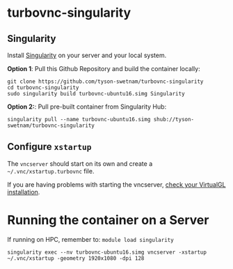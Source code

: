 # turbovnc-singularity

## Singularity

Install [Singularity](https://www.sylabs.io/) on your server and your local system. 

**Option 1**: Pull this Github Repository and build the container locally:

```
git clone https://github.com/tyson-swetnam/turbovnc-singularity
cd turbovnc-singularity
sudo singularity build turbovnc-ubuntu16.simg Singularity
```

**Option 2:**: Pull pre-built container from Singularity Hub:

```
singularity pull --name turbovnc-ubuntu16.simg shub://tyson-swetnam/turbovnc-singularity
```

## Configure `xstartup`

The `vncserver` should start on its own and create a `~/.vnc/xstartup.turbovnc` file.

If you are having problems with starting the vncserver, [check your VirtualGL installation](https://github.com/aancel/admin/wiki/VirtualGL-on-Ubuntu). 


# Running the container on a Server

If running on HPC, remember to: `module load singularity`

```
singularity exec --nv turbovnc-ubuntu16.simg vncserver -xstartup ~/.vnc/xstartup -geometry 1920x1080 -dpi 128
```
